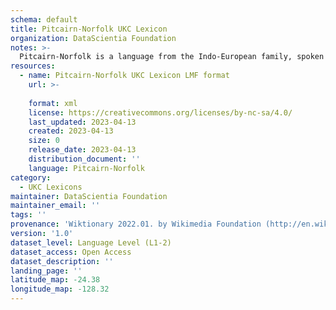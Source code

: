 ```yaml
---
schema: default
title: Pitcairn-Norfolk UKC Lexicon
organization: DataScientia Foundation
notes: >-
  Pitcairn-Norfolk is a language from the Indo-European family, spoken in Oceania. The UKC Lexicon of Pitcairn-Norfolk is represented as a lexico-semantic network. It consists of words, word senses, synsets, as well as sense-level and synset-level relationships.
resources:
  - name: Pitcairn-Norfolk UKC Lexicon LMF format
    url: >-
      
    format: xml
    license: https://creativecommons.org/licenses/by-nc-sa/4.0/
    last_updated: 2023-04-13
    created: 2023-04-13
    size: 0
    release_date: 2023-04-13
    distribution_document: ''
    language: Pitcairn-Norfolk
category:
  - UKC Lexicons
maintainer: DataScientia Foundation
maintainer_email: ''
tags: ''
provenance: 'Wiktionary 2022.01. by Wikimedia Foundation (http://en.wiktionary.org); CogNet 2.1 by Khuyagbaatar Batsuren, National University of Mongolia (http://cognet.ukc.disi.unitn.it); Princeton WordNet 2.1 by Princeton University (https://wordnet.princeton.edu)'
version: '1.0'
dataset_level: Language Level (L1-2)
dataset_access: Open Access
dataset_description: ''
landing_page: ''
latitude_map: -24.38
longitude_map: -128.32
---
```

